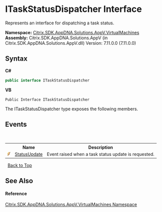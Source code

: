 # ITaskStatusDispatcher Interface
 

Represents an interface for dispatching a task status.

**Namespace:**&nbsp;[Citrix.SDK.AppDNA.Solutions.AppV.VirtualMachines](8e922e14-e318-4969-a8ff-48cbad35adbf.md)<br />**Assembly:**&nbsp;Citrix.SDK.AppDNA.Solutions.AppV (in Citrix.SDK.AppDNA.Solutions.AppV.dll) Version: 7.11.0.0 (7.11.0.0)

## Syntax

**C#**
```csharp
public interface ITaskStatusDispatcher
```

**VB**
```vbnet
Public Interface ITaskStatusDispatcher
```

The ITaskStatusDispatcher type exposes the following members.


## Events
&nbsp;<table><tr><th></th><th>Name</th><th>Description</th></tr><tr><td>![Public event](media/pubevent.gif "Public event")</td><td><a href="90ebaaa7-abdf-36f3-26b4-b3fc101e558d">StatusUpdate</a></td><td>
Event raised when a task status update is requested.</td></tr></table>&nbsp;
<a href="#itaskstatusdispatcher-interface">Back to Top</a>

## See Also


#### Reference
<a href="8e922e14-e318-4969-a8ff-48cbad35adbf">Citrix.SDK.AppDNA.Solutions.AppV.VirtualMachines Namespace</a><br />
